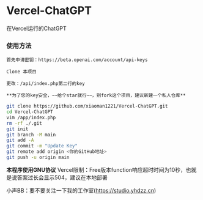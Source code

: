 # Vercel-ChatGPT
在Vercel运行的ChatGPT

### 使用方法

	首先申请密钥：https://beta.openai.com/account/api-keys
	
	Clone 本项目
	
	更改：/api/index.php第二行的key
	
	**为了您的key安全，~~给个star就行~~，别fork这个项目，建议新建一个私人仓库**

```bash
git clone https://github.com/xiaoman1221/Vercel-ChatGPT.git
cd Vercel-ChatGPT
vim /app/index.php
rm -rf ./.git
git init
git branch -M main
git add -A	
git commit -m "Update Key"
git remote add origin <你的GitHub地址>
git push -u origin main
```

**本程序使用GNU协议**
Vercel限制：Free版本function响应超时时间为10秒，也就是说答案过长会显示504，建议在本地部署

小声BB：要不要关注一下我的工作室(https://studio.yhdzz.cn)
